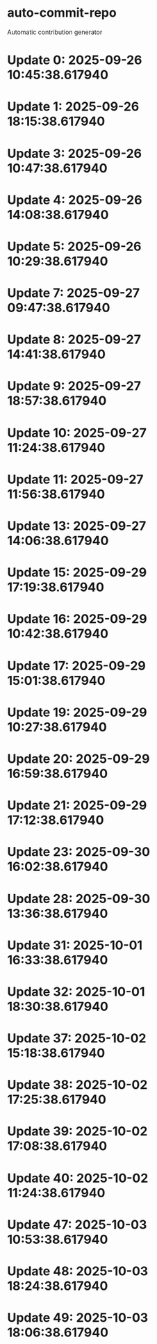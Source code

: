 # auto-commit-repo

Automatic contribution generator

# Update 0: 2025-09-26 10:45:38.617940

# Update 1: 2025-09-26 18:15:38.617940

# Update 3: 2025-09-26 10:47:38.617940

# Update 4: 2025-09-26 14:08:38.617940

# Update 5: 2025-09-26 10:29:38.617940

# Update 7: 2025-09-27 09:47:38.617940

# Update 8: 2025-09-27 14:41:38.617940

# Update 9: 2025-09-27 18:57:38.617940

# Update 10: 2025-09-27 11:24:38.617940

# Update 11: 2025-09-27 11:56:38.617940

# Update 13: 2025-09-27 14:06:38.617940

# Update 15: 2025-09-29 17:19:38.617940

# Update 16: 2025-09-29 10:42:38.617940

# Update 17: 2025-09-29 15:01:38.617940

# Update 19: 2025-09-29 10:27:38.617940

# Update 20: 2025-09-29 16:59:38.617940

# Update 21: 2025-09-29 17:12:38.617940

# Update 23: 2025-09-30 16:02:38.617940

# Update 28: 2025-09-30 13:36:38.617940

# Update 31: 2025-10-01 16:33:38.617940

# Update 32: 2025-10-01 18:30:38.617940

# Update 37: 2025-10-02 15:18:38.617940

# Update 38: 2025-10-02 17:25:38.617940

# Update 39: 2025-10-02 17:08:38.617940

# Update 40: 2025-10-02 11:24:38.617940

# Update 47: 2025-10-03 10:53:38.617940

# Update 48: 2025-10-03 18:24:38.617940

# Update 49: 2025-10-03 18:06:38.617940
